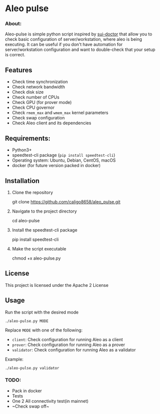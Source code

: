 # Aleo pulse

### About:
Aleo-pulse is simple python script inspired by [sui-doctor](https://github.com/MystenLabs/sui-doctor) that allow you to check basic configuration of server/workstation, where aleo is being executing. It can be useful if you don't have automation for server/workstation configuration and want to double-check that your setup is correct.

## Features

- Check time synchronization
- Check network bandwidth
- Check disk size
- Check number of CPUs
- Check GPU (for prover mode)
- Check CPU governor
- Check `rmem_max` and `wmem_max` kernel parameters
- Check swap configuration
- Check Aleo client and its dependencies

## Requirements:

- Python3+
- speedtest-cli package (`pip install speedtest-cli`)
- Operating system: Ubuntu, Debian, CentOS, macOS
- docker (for future version packed in docker)

## Installation

1. Clone the repository

    git clone https://github.com/caligo8658/aleo_pulse.git


2. Navigate to the project directory

    cd aleo-pulse

3. Install the speedtest-cli package

    pip install speedtest-cli

4. Make the script executable

    chmod +x aleo-pulse.py

## License

This project is licensed under the Apache 2 License

## Usage

Run the script with the desired mode

    ./aleo-pulse.py MODE

Replace `MODE` with one of the following:

- `client`: Check configuration for running Aleo as a client
- `prover`: Check configuration for running Aleo as a prover
- `validator`: Check configuration for running Aleo as a validator

Example:

    ./aleo-pulse.py validator

### TODO:
- Pack in docker
- Tests
- One 2 All connectivity test(in mainnet)
- ~Check swap off~


